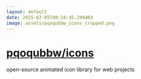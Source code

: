 ```yaml
---
layout: default
date: 2025-07-05T00:24:45.299403
image: assets/pqoqubbw_icons_cropped.png
---
```


# [pqoqubbw/icons](https://github.com/pqoqubbw/icons)

open-source animated icon library for web projects
